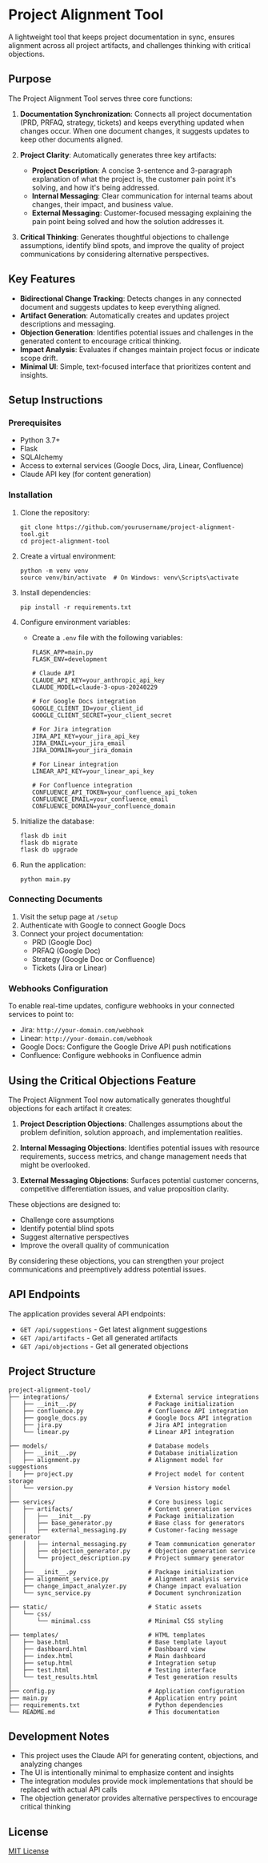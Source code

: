 # Project Alignment Tool

A lightweight tool that keeps project documentation in sync, ensures alignment across all project artifacts, and challenges thinking with critical objections.

## Purpose

The Project Alignment Tool serves three core functions:

1. **Documentation Synchronization**: Connects all project documentation (PRD, PRFAQ, strategy, tickets) and keeps everything updated when changes occur. When one document changes, it suggests updates to keep other documents aligned.

2. **Project Clarity**: Automatically generates three key artifacts:
   - **Project Description**: A concise 3-sentence and 3-paragraph explanation of what the project is, the customer pain point it's solving, and how it's being addressed.
   - **Internal Messaging**: Clear communication for internal teams about changes, their impact, and business value.
   - **External Messaging**: Customer-focused messaging explaining the pain point being solved and how the solution addresses it.

3. **Critical Thinking**: Generates thoughtful objections to challenge assumptions, identify blind spots, and improve the quality of project communications by considering alternative perspectives.

## Key Features

- **Bidirectional Change Tracking**: Detects changes in any connected document and suggests updates to keep everything aligned.
- **Artifact Generation**: Automatically creates and updates project descriptions and messaging.
- **Objection Generation**: Identifies potential issues and challenges in the generated content to encourage critical thinking.
- **Impact Analysis**: Evaluates if changes maintain project focus or indicate scope drift.
- **Minimal UI**: Simple, text-focused interface that prioritizes content and insights.

## Setup Instructions

### Prerequisites

- Python 3.7+
- Flask
- SQLAlchemy
- Access to external services (Google Docs, Jira, Linear, Confluence)
- Claude API key (for content generation)

### Installation

1. Clone the repository:
   ```
   git clone https://github.com/yourusername/project-alignment-tool.git
   cd project-alignment-tool
   ```

2. Create a virtual environment:
   ```
   python -m venv venv
   source venv/bin/activate  # On Windows: venv\Scripts\activate
   ```

3. Install dependencies:
   ```
   pip install -r requirements.txt
   ```

4. Configure environment variables:
   - Create a `.env` file with the following variables:
     ```
     FLASK_APP=main.py
     FLASK_ENV=development

     # Claude API 
     CLAUDE_API_KEY=your_anthropic_api_key
     CLAUDE_MODEL=claude-3-opus-20240229

     # For Google Docs integration
     GOOGLE_CLIENT_ID=your_client_id
     GOOGLE_CLIENT_SECRET=your_client_secret

     # For Jira integration
     JIRA_API_KEY=your_jira_api_key
     JIRA_EMAIL=your_jira_email
     JIRA_DOMAIN=your_jira_domain

     # For Linear integration
     LINEAR_API_KEY=your_linear_api_key

     # For Confluence integration
     CONFLUENCE_API_TOKEN=your_confluence_api_token
     CONFLUENCE_EMAIL=your_confluence_email
     CONFLUENCE_DOMAIN=your_confluence_domain
     ```

5. Initialize the database:
   ```
   flask db init
   flask db migrate
   flask db upgrade
   ```

6. Run the application:
   ```
   python main.py
   ```

### Connecting Documents

1. Visit the setup page at `/setup`
2. Authenticate with Google to connect Google Docs
3. Connect your project documentation:
   - PRD (Google Doc)
   - PRFAQ (Google Doc)
   - Strategy (Google Doc or Confluence)
   - Tickets (Jira or Linear)

### Webhooks Configuration

To enable real-time updates, configure webhooks in your connected services to point to:

- Jira: `http://your-domain.com/webhook`
- Linear: `http://your-domain.com/webhook`
- Google Docs: Configure the Google Drive API push notifications
- Confluence: Configure webhooks in Confluence admin

## Using the Critical Objections Feature

The Project Alignment Tool now automatically generates thoughtful objections for each artifact it creates:

1. **Project Description Objections**: Challenges assumptions about the problem definition, solution approach, and implementation realities.

2. **Internal Messaging Objections**: Identifies potential issues with resource requirements, success metrics, and change management needs that might be overlooked.

3. **External Messaging Objections**: Surfaces potential customer concerns, competitive differentiation issues, and value proposition clarity.

These objections are designed to:
- Challenge core assumptions
- Identify potential blind spots
- Suggest alternative perspectives
- Improve the overall quality of communication

By considering these objections, you can strengthen your project communications and preemptively address potential issues.

## API Endpoints

The application provides several API endpoints:

- `GET /api/suggestions` - Get latest alignment suggestions
- `GET /api/artifacts` - Get all generated artifacts
- `GET /api/objections` - Get all generated objections

## Project Structure

```
project-alignment-tool/
├── integrations/                      # External service integrations
│   ├── __init__.py                    # Package initialization
│   ├── confluence.py                  # Confluence API integration
│   ├── google_docs.py                 # Google Docs API integration
│   ├── jira.py                        # Jira API integration
│   └── linear.py                      # Linear API integration
│
├── models/                            # Database models
│   ├── __init__.py                    # Database initialization
│   ├── alignment.py                   # Alignment model for suggestions
│   ├── project.py                     # Project model for content storage
│   └── version.py                     # Version history model
│
├── services/                          # Core business logic
│   ├── artifacts/                     # Content generation services
│   │   ├── __init__.py                # Package initialization
│   │   ├── base_generator.py          # Base class for generators
│   │   ├── external_messaging.py      # Customer-facing message generator
│   │   ├── internal_messaging.py      # Team communication generator
│   │   ├── objection_generator.py     # Objection generation service
│   │   └── project_description.py     # Project summary generator
│   │
│   ├── __init__.py                    # Package initialization
│   ├── alignment_service.py           # Alignment analysis service
│   ├── change_impact_analyzer.py      # Change impact evaluation
│   └── sync_service.py                # Document synchronization
│
├── static/                            # Static assets
│   └── css/
│       └── minimal.css                # Minimal CSS styling
│
├── templates/                         # HTML templates
│   ├── base.html                      # Base template layout
│   ├── dashboard.html                 # Dashboard view
│   ├── index.html                     # Main dashboard
│   ├── setup.html                     # Integration setup
│   ├── test.html                      # Testing interface
│   └── test_results.html              # Test generation results
│
├── config.py                          # Application configuration
├── main.py                            # Application entry point
├── requirements.txt                   # Python dependencies
└── README.md                          # This documentation
```

## Development Notes

- This project uses the Claude API for generating content, objections, and analyzing changes
- The UI is intentionally minimal to emphasize content and insights
- The integration modules provide mock implementations that should be replaced with actual API calls
- The objection generator provides alternative perspectives to encourage critical thinking

## License

[MIT License](LICENSE)